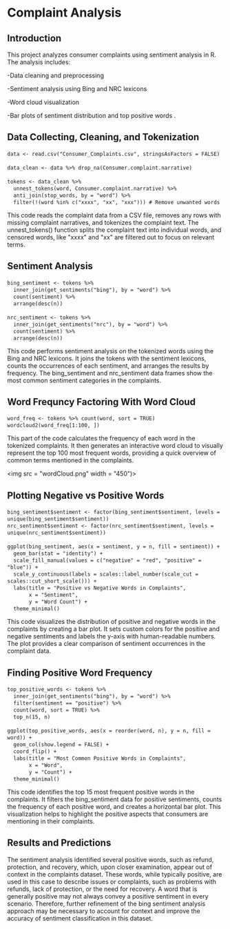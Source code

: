 # Complaint Analysis

## Introduction
This project analyzes consumer complaints using sentiment analysis in R. The analysis includes:

-Data cleaning and preprocessing

-Sentiment analysis using Bing and NRC lexicons

-Word cloud visualization

-Bar plots of sentiment distribution and top positive words . <br>

## Data Collecting, Cleaning, and Tokenization
```
data <- read.csv("Consumer_Complaints.csv", stringsAsFactors = FALSE)

data_clean <- data %>% drop_na(Consumer.complaint.narrative)

tokens <- data_clean %>%
  unnest_tokens(word, Consumer.complaint.narrative) %>%
  anti_join(stop_words, by = "word") %>%
  filter(!(word %in% c("xxxx", "xx", "xxx"))) # Remove unwanted words
```
This code reads the complaint data from a CSV file, removes any rows with missing complaint narratives, and tokenizes the complaint text. The unnest_tokens() function splits the complaint text into individual words, and censored words, like "xxxx" and "xx" are filtered out to focus on relevant terms.

## Sentiment Analysis
```
bing_sentiment <- tokens %>%
  inner_join(get_sentiments("bing"), by = "word") %>%
  count(sentiment) %>%
  arrange(desc(n))

nrc_sentiment <- tokens %>%
  inner_join(get_sentiments("nrc"), by = "word") %>%
  count(sentiment) %>%
  arrange(desc(n))
```
This code performs sentiment analysis on the tokenized words using the Bing and NRC lexicons. It joins the tokens with the sentiment lexicons, counts the occurrences of each sentiment, and arranges the results by frequency. The bing_sentiment and nrc_sentiment data frames show the most common sentiment categories in the complaints.

## Word Frequncy Factoring With Word Cloud
```
word_freq <- tokens %>% count(word, sort = TRUE)
wordcloud2(word_freq[1:100, ])
```
This part of the code calculates the frequency of each word in the tokenized complaints. It then generates an interactive word cloud to visually represent the top 100 most frequent words, providing a quick overview of common terms mentioned in the complaints.

<img src = "wordCloud.png" width = "450")>

## Plotting Negative vs Positive Words
```
bing_sentiment$sentiment <- factor(bing_sentiment$sentiment, levels = unique(bing_sentiment$sentiment))
nrc_sentiment$sentiment <- factor(nrc_sentiment$sentiment, levels = unique(nrc_sentiment$sentiment))

ggplot(bing_sentiment, aes(x = sentiment, y = n, fill = sentiment)) +
  geom_bar(stat = "identity") +
  scale_fill_manual(values = c("negative" = "red", "positive" = "blue")) +
  scale_y_continuous(labels = scales::label_number(scale_cut = scales::cut_short_scale())) +
  labs(title = "Positive vs Negative Words in Complaints",
       x = "Sentiment",
       y = "Word Count") +
  theme_minimal()
```
This code visualizes the distribution of positive and negative words in the complaints by creating a bar plot. It sets custom colors for the positive and negative sentiments and labels the y-axis with human-readable numbers. The plot provides a clear comparison of sentiment occurrences in the complaint data.

## Finding Positive Word Frequency
```
top_positive_words <- tokens %>%
  inner_join(get_sentiments("bing"), by = "word") %>%
  filter(sentiment == "positive") %>%
  count(word, sort = TRUE) %>%
  top_n(15, n)

ggplot(top_positive_words, aes(x = reorder(word, n), y = n, fill = word)) +
  geom_col(show.legend = FALSE) +
  coord_flip() +  
  labs(title = "Most Common Positive Words in Complaints",
       x = "Word",
       y = "Count") +
  theme_minimal()

```
This code identifies the top 15 most frequent positive words in the complaints. It filters the bing_sentiment data for positive sentiments, counts the frequency of each positive word, and creates a horizontal bar plot. This visualization helps to highlight the positive aspects that consumers are mentioning in their complaints.

## Results and Predictions
The sentiment analysis identified several positive words, such as refund, protection, and recovery, which, upon closer examination, appear out of context in the complaints dataset. These words, while typically positive, are used in this case to describe issues or complaints, such as problems with refunds, lack of protection, or the need for recovery. A word that is generally positive may not always convey a positive sentiment in every scenario. Therefore, further refinement of the bing sentiment analysis approach may be necessary to account for context and improve the accuracy of sentiment classification in this dataset.









